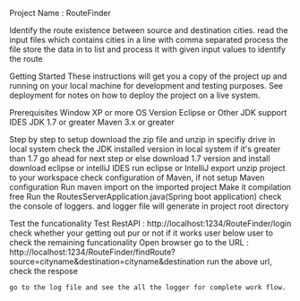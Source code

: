 Project Name : RouteFinder

Identify the route existence between source and destination cities. read the input files which contains cities in a line with comma separated
process the file store the data in to list and process it with given input values to identify the route

Getting Started
	These instructions will get you a copy of the project up and running on your local machine for development and testing purposes. See deployment for notes on how to deploy the project on a live system.

Prerequisites
	Window XP or more OS Version
	Eclipse or Other JDK support IDES
	JDK 1.7 or greater
	Maven 3.x or greater
	

Step by step to setup
	download the zip file and unzip in specifiy drive in local system
	check the JDK installed version in local system if it's greater than 1.7 go ahead for next step or else download 1.7 version and install 
	download eclipse or intelliJ IDES
	run eclipse or IntelliJ
	export unzip project to your workspace
	check configuration of Maven, if not setup Maven configuration
	Run maven import on the imported project
	Make it compilation free
	Run the RoutesServerApplication.java(Spring boot application)
	check the console of loggers. and logger file will generate in project root directory

Test the funcationality
	Test RestAPI : http://localhost:1234/RouteFinder/login 
	check whether your getting out pur or not
	if it works user below user to check the remaining funcationality
	Open browser go to the URL : http://localhost:1234/RouteFinder/findRoute?source=cityname&destination=cityname&destination
	run the above url, check the respose
	
	go to the log file and see the all the logger for complete work flow.


	

